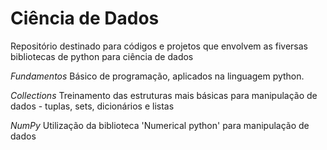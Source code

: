 # Ciência de Dados
Repositório destinado para códigos e projetos que envolvem as fiversas bibliotecas de python para ciência de dados

_Fundamentos_ 
Básico de programação, aplicados na linguagem python.

_Collections_
Treinamento das estruturas mais básicas para manipulação de dados - tuplas, sets, dicionários e listas

_NumPy_
Utilização da biblioteca 'Numerical python' para manipulação de dados